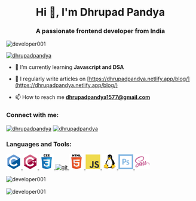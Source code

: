 <h1 align="center">Hi 👋, I'm Dhrupad Pandya</h1>
<h3 align="center">A passionate frontend developer from India</h3>

<p align="left"> <img src="https://komarev.com/ghpvc/?username=developer001&label=Profile%20views&color=0e75b6&style=flat" alt="developer001" /> </p>

<p align="left"> <a href="https://twitter.com/dhrupadpandya" target="blank"><img src="https://img.shields.io/twitter/follow/dhrupadpandya?logo=twitter&style=for-the-badge" alt="dhrupadpandya" /></a> </p>

- 🌱 I’m currently learning **Javascript and DSA**

- 📝 I regularly write articles on [https://dhrupadpandya.netlify.app/blog/](https://dhrupadpandya.netlify.app/blog/)

- 📫 How to reach me **dhrupadpandya1577@gmail.com**

<h3 align="left">Connect with me:</h3>
<p align="left">
<a href="https://twitter.com/dhrupadpandya" target="blank"><img align="center" src="https://raw.githubusercontent.com/rahuldkjain/github-profile-readme-generator/master/src/images/icons/Social/twitter.svg" alt="dhrupadpandya" height="30" width="40" /></a>
<a href="https://instagram.com/dhrupadpandya" target="blank"><img align="center" src="https://raw.githubusercontent.com/rahuldkjain/github-profile-readme-generator/master/src/images/icons/Social/instagram.svg" alt="dhrupadpandya" height="30" width="40" /></a>
</p>

<h3 align="left">Languages and Tools:</h3>
<p align="left"> <a href="https://www.cprogramming.com/" target="_blank" rel="noreferrer"> <img src="https://raw.githubusercontent.com/devicons/devicon/master/icons/c/c-original.svg" alt="c" width="40" height="40"/> </a> <a href="https://www.w3schools.com/cpp/" target="_blank" rel="noreferrer"> <img src="https://raw.githubusercontent.com/devicons/devicon/master/icons/cplusplus/cplusplus-original.svg" alt="cplusplus" width="40" height="40"/> </a> <a href="https://www.w3schools.com/css/" target="_blank" rel="noreferrer"> <img src="https://raw.githubusercontent.com/devicons/devicon/master/icons/css3/css3-original-wordmark.svg" alt="css3" width="40" height="40"/> </a> <a href="https://git-scm.com/" target="_blank" rel="noreferrer"> <img src="https://www.vectorlogo.zone/logos/git-scm/git-scm-icon.svg" alt="git" width="40" height="40"/> </a> <a href="https://www.w3.org/html/" target="_blank" rel="noreferrer"> <img src="https://raw.githubusercontent.com/devicons/devicon/master/icons/html5/html5-original-wordmark.svg" alt="html5" width="40" height="40"/> </a> <a href="https://developer.mozilla.org/en-US/docs/Web/JavaScript" target="_blank" rel="noreferrer"> <img src="https://raw.githubusercontent.com/devicons/devicon/master/icons/javascript/javascript-original.svg" alt="javascript" width="40" height="40"/> </a> <a href="https://www.linux.org/" target="_blank" rel="noreferrer"> <img src="https://raw.githubusercontent.com/devicons/devicon/master/icons/linux/linux-original.svg" alt="linux" width="40" height="40"/> </a> <a href="https://www.photoshop.com/en" target="_blank" rel="noreferrer"> <img src="https://raw.githubusercontent.com/devicons/devicon/master/icons/photoshop/photoshop-line.svg" alt="photoshop" width="40" height="40"/> </a> <a href="https://sass-lang.com" target="_blank" rel="noreferrer"> <img src="https://raw.githubusercontent.com/devicons/devicon/master/icons/sass/sass-original.svg" alt="sass" width="40" height="40"/> </a> </p>

<p><img align="center" src="https://github-readme-stats.vercel.app/api/top-langs?username=developer001&show_icons=true&locale=en&layout=compact" alt="developer001" /></p>

<p><img align="center" src="https://github-readme-streak-stats.herokuapp.com/?user=developer001&" alt="developer001" /></p>

